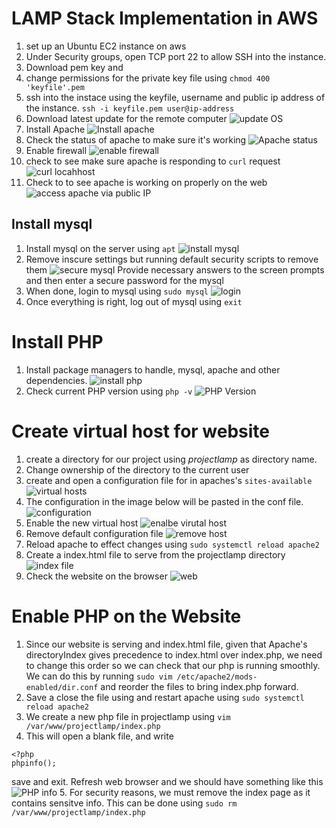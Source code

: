 # LAMP Stack Implementation in AWS

1. set up an Ubuntu EC2 instance on aws
1. Under Security groups, open TCP port 22 to allow SSH into the instance.
1. Download pem key and 
1. change permissions for the private key file using ```chmod 400 'keyfile'.pem```
1. ssh into the instace using the keyfile, username and public ip address of the instance. ``ssh -i keyfile.pem user@ip-address``
1. Download latest update for the remote computer
![update OS](https://user-images.githubusercontent.com/18899718/113864026-0458ec80-9770-11eb-8efa-02349bebe7f0.png)
1. Install Apache 
![Install apache](https://user-images.githubusercontent.com/18899718/113864165-2e121380-9770-11eb-88c0-d6222cfa3b46.png)
1. Check the status of apache to make sure it's working 
![Apache status](https://user-images.githubusercontent.com/18899718/113865372-9e6d6480-9771-11eb-943f-940513e5733b.png)
1. Enable firewall
![enable firewall](https://user-images.githubusercontent.com/18899718/113865620-e7bdb400-9771-11eb-8881-7fa2b5f0af43.png)
1. check to see make sure apache is responding to ``curl`` request
![curl locahhost](https://user-images.githubusercontent.com/18899718/113866501-07091100-9773-11eb-99da-8129df09eb43.png)
1. Check to to see apache is working on properly on the web
![access apache via public IP](https://user-images.githubusercontent.com/18899718/113866822-61a26d00-9773-11eb-8384-f22f9da83e3c.png)


## Install mysql

1. Install mysql on the server using ``apt`` 
![install mysql](https://user-images.githubusercontent.com/18899718/113880424-168f5680-9781-11eb-9f8d-144ff03a59a5.png)
1. Remove inscure settings but running default security scripts to remove them
![secure mysql](https://user-images.githubusercontent.com/18899718/113880752-5f470f80-9781-11eb-94ce-c49f337b7dbf.png) Provide necessary answers to the screen prompts and then enter a secure password for the mysql
1. When done, login to mysql using ``sudo mysql``
![login](https://user-images.githubusercontent.com/18899718/113881049-adf4a980-9781-11eb-88f2-b11ebf00c5b1.png)
1. Once everything is right, log out of mysql using ``exit``

# Install PHP

1. Install package managers to handle, mysql, apache and other dependencies. 
![install php](https://user-images.githubusercontent.com/18899718/113881714-4be87400-9782-11eb-8ab6-49ee0e7c1175.png)
1. Check current PHP version using ``php -v``
![PHP Version](https://user-images.githubusercontent.com/18899718/113882088-a1248580-9782-11eb-91b2-9bfb56d6e32c.png)

# Create virtual host for website

1. create a directory for our project using *projectlamp* as directory name. 
1. Change ownership of the directory to the current user
1. create and open a configuration file for in apaches's `sites-available` 
![virtual hosts](https://user-images.githubusercontent.com/18899718/113882895-4e979900-9783-11eb-9688-a6f4dddbfcda.png)
1. The configuration in the image below will be pasted in the conf file.
![configuration](https://user-images.githubusercontent.com/18899718/113883114-7e46a100-9783-11eb-816a-374b6c8aa80c.png)
1. Enable the new virtual host
![enalbe virutal host](https://user-images.githubusercontent.com/18899718/113883765-12b10380-9784-11eb-93c1-7ce082fd1b5b.png)
1. Remove default configuration file
![remove host](https://user-images.githubusercontent.com/18899718/113884050-4b50dd00-9784-11eb-9667-cec5e7e177bb.png)
1. Reload apache to effect changes using ``sudo systemctl reload apache2``
1. Create a index.html file to serve from the projectlamp directory
![index file](https://user-images.githubusercontent.com/18899718/113885883-d383b200-9785-11eb-9a21-0b8639045569.png)
1. Check the website on the browser
![web](https://user-images.githubusercontent.com/18899718/113886089-03cb5080-9786-11eb-9ede-c1bc39762cf4.png)

# Enable PHP on the Website

1. Since our website is serving and index.html file, given that Apache's directoryIndex gives precedence to index.html over index.php, we need to change this order so we can check that our php is running smoothly.
We can do this by running ``sudo vim /etc/apache2/mods-enabled/dir.conf`` and reorder the files to bring index.php forward.
1. Save a close the file using and restart apache using ``sudo systemctl reload apache2``
1. We create a new php file in projectlamp using ``vim /var/www/projectlamp/index.php``
1. This will open a blank file, and write
```
<?php
phpinfo();
```
save and exit. Refresh web browser and we should have something like this 
![PHP info](https://user-images.githubusercontent.com/18899718/113888794-455cfb00-9788-11eb-9479-c5dc51bb0c0c.png)
5. For security reasons, we must remove the index page as it contains sensitve info. This can be done using ``sudo rm /var/www/projectlamp/index.php`` 
